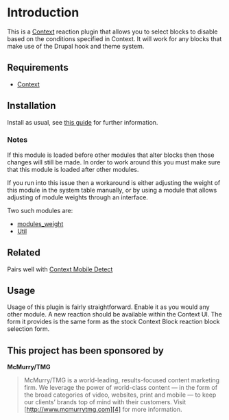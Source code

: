 # Introduction

This is a [Context][1] reaction plugin that allows you to select blocks to disable based on the conditions specified in Context. It will work for any blocks that make use of the Drupal hook and theme system.

## Requirements

 * [Context][1]

## Installation

Install as usual, see [this guide][2] for further information.

### Notes

If this module is loaded before other modules that alter blocks then those
changes will still be made. In order to work around this you must make sure that
this module is loaded after other modules.

If you run into this issue then a workaround is either adjusting the weight of
this module in the system table manually, or by using a module that allows
adjusting of module weights through an interface.

Two such modules are:

 * [modules_weight][5]
 * [Util][6]

## Related

Pairs well with [Context Mobile Detect][3]

## Usage

Usage of this plugin is fairly straightforward. Enable it as you would any other module. A new reaction should be available within the Context UI. The form it provides is the same form as the stock Context Block reaction block selection form.

## This project has been sponsored by

**McMurry/TMG**

> McMurry/TMG is a world-leading, results-focused content marketing
> firm. We leverage the power of world-class content — in the form of
> the broad categories of video, websites, print and mobile — to keep
> our clients’ brands top of mind with their customers.  Visit
> [http://www.mcmurrytmg.com][4] for more information.


  [1]: http://drupal.org/project/context
  [2]: http://drupal.org/documentation/install/modules-themes/modules-7
  [3]: http://drupal.org/project/context_mobile_detect
  [4]: http://www.mcmurrytmg.com
  [5]: https://www.drupal.org/project/modules_weight
  [6]: https://www.drupal.org/project/util
